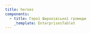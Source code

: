 ```yaml
---
title: heroes
components:
  - title: Герої Широківської громади
    _template: EnterprisesTablet
---
```


